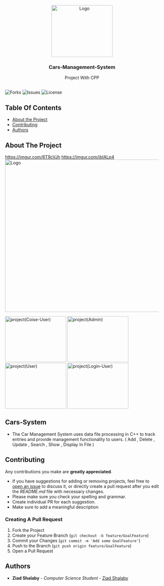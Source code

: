 

<br/>
<p align="center">
  <a href="https://github.com/ZeadShalaby/Cars-System">
    <img src="https://i.imgur.com/3RCyWp8.png" alt="Logo" width="200" height="170">
  </a>
  

<h3 align="center">Cars-Management-System</h3>

  <p align="center">
    Project With CPP
    <br/>
    <br/>
  </p>


![Forks](https://img.shields.io/github/forks/ZeadShalaby/v?style=social) ![Issues](https://img.shields.io/github/issues/ZeadShalaby/Cars-System) ![License](https://img.shields.io/github/license/ZeadShalaby/Cars-System)

## Table Of Contents

* [About the Project](#about-the-project)
* [Contributing](#contributing)
* [Authors](#authors)

## About The Project
https://imgur.com/6T9cVJh
https://imgur.com/ibIALp4
 <img src="https://i.imgur.com/6T9cVJh.png" alt="Logo" width="900" height="500">
 <br/>
<p >
 <img src="https://i.imgur.com/z96h1vb.png" alt="project(Coise-User)" width="200" height="150">
 <img src="https://i.imgur.com/6Xxnqhv.png" alt="project(Admin)" width="200" height="150">
 <img src="https://i.imgur.com/JE3vHEI.png" alt="project(User)" width="200" height="150">
 <img src="https://i.imgur.com/UKpjKbc.png" alt="project(Login-User)" width="200" height="150">
</p>

## Cars-System
* The Car  Management System uses data file processing in C++ to track entries and provide management functionality to users.
( Add , Delete , Update , Search , Show , Display In File )

## Contributing

Any contributions you make are **greatly appreciated**.

* If you have suggestions for adding or removing projects, feel free
  to [open an issue](https://github.com/ZeadShalaby/Cars-System/issues/new) to discuss it, or directly
  create a pull request after you edit the *README.md* file with necessary changes.
* Please make sure you check your spelling and grammar.
* Create individual PR for each suggestion.
* Make sure to add a meaningful description

### Creating A Pull Request

1. Fork the Project
2. Create your Feature Branch (`git checkout -b feature/GoalFeature`)
3. Commit your Changes (`git commit -m 'Add some GoalFeature'`)
4. Push to the Branch (`git push origin feature/GoalFeature`)
5. Open a Pull Request

## Authors

* **Ziad Shalaby** - *Computer Science Student* - [Ziad Shalaby](https://github.com/ZeadShalaby)

